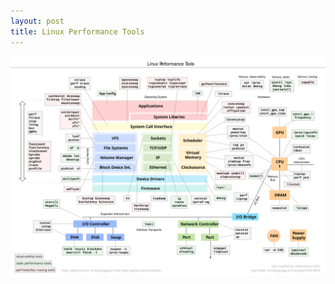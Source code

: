 ```yaml
---
layout: post
title: Linux Performance Tools
---
```


![](/assets/posts/linux-performance-tools/linux_perf_tools_full.svg)
